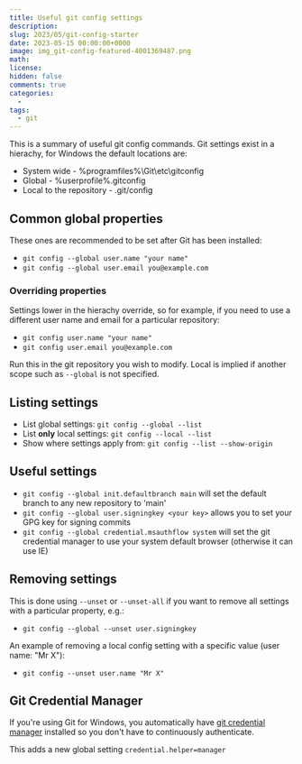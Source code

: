 ```yaml
---
title: Useful git config settings
description: 
slug: 2023/05/git-config-starter
date: 2023-05-15 00:00:00+0000
image: img_git-config-featured-4001369487.png
math: 
license: 
hidden: false
comments: true
categories:
  -
tags:
  - git
---
```


This is a summary of useful git config commands.  Git settings exist in a hierachy, for Windows the default locations are:

- System wide - %programfiles%\Git\etc\gitconfig
- Global - %userprofile%\.gitconfig
- Local to the repository - .git/config

## Common global properties

These ones are recommended to be set after Git has been installed:

- ```git config --global user.name "your name"```
- ```git config --global user.email you@example.com```

### Overriding properties

Settings lower in the hierachy override, so for example, if you need to use a different user name and email for a particular repository:

- ```git config user.name "your name"```
- ```git config user.email you@example.com```

Run this in the git repository you wish to modify.  Local is implied if another scope such as ```--global``` is not specified.

## Listing settings

- List global settings: ```git config --global --list```
- List **only** local settings:  ```git config --local --list```
- Show where settings apply from: ```git config --list --show-origin```

## Useful settings

- ```git config --global init.defaultbranch main``` will set the default branch to any new repository to 'main'
- ```git config --global user.signingkey <your key>``` allows you to set your GPG key for signing commits
- ```git config --global credential.msauthflow system``` will set the git credential manager to use your system default browser (otherwise it can use IE)

## Removing settings

This is done using ```--unset``` or ```--unset-all``` if you want to remove all settings with a particular property, e.g.:

- ```git config --global --unset user.signingkey```

An example of removing a local config setting with a specific value (user name: "Mr X"):

- ```git config --unset user.name "Mr X"```

## Git Credential Manager

If you're using Git for Windows, you automatically have [git credential manager](https://github.com/git-ecosystem/git-credential-manager) installed so you don't have to continuously authenticate.  

This adds a new global setting ```credential.helper=manager```
